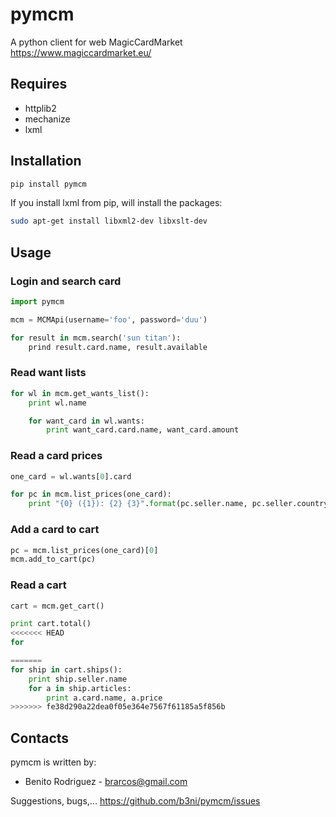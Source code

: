 # pymcm

A python client for web MagicCardMarket https://www.magiccardmarket.eu/

## Requires

  * httplib2
  * mechanize
  * lxml

## Installation

```bash
pip install pymcm
```

If you install lxml from pip, will install the packages:

```bash
sudo apt-get install libxml2-dev libxslt-dev
```

## Usage

### Login and search card

```python
import pymcm

mcm = MCMApi(username='foo', password='duu')

for result in mcm.search('sun titan'):
    prind result.card.name, result.available
```

### Read want lists

```python
for wl in mcm.get_wants_list():
    print wl.name

    for want_card in wl.wants:
        print want_card.card.name, want_card.amount
```

### Read a card prices

```python
one_card = wl.wants[0].card

for pc in mcm.list_prices(one_card):
    print "{0} ({1}): {2} {3}".format(pc.seller.name, pc.seller.country, pc.condition, pc.price)
```

### Add a card to cart

```python
pc = mcm.list_prices(one_card)[0]
mcm.add_to_cart(pc)
```

### Read a cart

```python
cart = mcm.get_cart()

print cart.total()
<<<<<<< HEAD
for

=======
for ship in cart.ships():
    print ship.seller.name
    for a in ship.articles:
        print a.card.name, a.price
>>>>>>> fe38d290a22dea0f05e364e7567f61185a5f856b
```

## Contacts

pymcm is written by:

* Benito Rodriguez - brarcos@gmail.com

Suggestions, bugs,... https://github.com/b3ni/pymcm/issues
